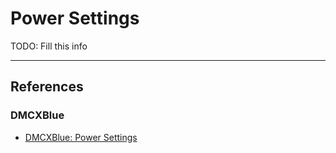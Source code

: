 # Power Settings

TODO: Fill this info

---
## References

### DMCXBlue

- [DMCXBlue: Power Settings](https://dmcxblue.gitbook.io/red-team-notes-2-0/red-team-techniques/persistence/t1653-power-settingss)